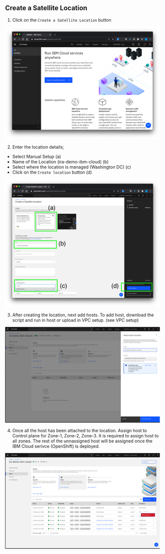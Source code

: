 ## Create a Satellite Location


1. Click on the `Create a Satellite Location` button

![create_sat_loc](./images/create_sat_loc.png)

2. Enter the location details; 

* Select Manual Setup (a)
* Name of the Location (ira-demo-ibm-cloud) (b)
* Select where the location is managed (Washington DC) (c)
* Click on the `Create location` button (d)

![create_sat_loc](./images/create_sat_loc_details.png)

3. After creating the location, next add hosts. To add host, download the script and run in host or upload in VPC setup. (see VPC setup)

![create_sat_loc](./images/add-sat-host.png)

4. Once all the host has been attached to the location. Assign host to Control plane for Zone-1, Zone-2, Zone-3. It is required to assign host to all zones. The rest of the unnassigned host will be assigned once the IBM Cloud serivce (OpenShift) is deployed.

![create_sat_loc](./images/assign-sat-host.png)

 